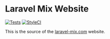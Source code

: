 # Laravel Mix Website

[![Tests][ico-tests]][link-tests]
[![StyleCI][ico-style-ci]][link-style-ci]

This is the source of the [laravel-mix.com][link-website] website.

[link-website]: https://laravel-mix.com
[ico-tests]: https://github.com/mvdnbrk/tailwind-colors.com/workflows/tests/badge.svg?branch=master
[link-tests]: https://github.com/mvdnbrk/tailwind-colors.com/actions?query=workflow%3Atests
[ico-style-ci]: https://styleci.io/repos/142707290/shield?branch=master
[link-style-ci]: https://styleci.io/repos/142707290
